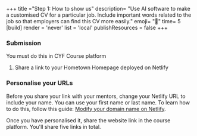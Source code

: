 +++
title ="Step 1: How to show us"
description= "Use AI software to make a customised CV for a particular job. Include important words related to the job so that employers can find this CV more easily."
emoji= "📩"
time= 5
[build]
  render = 'never'
  list = 'local'
  publishResources = false 
+++

### Submission

You must do this in CYF Course platform

1. Share a link to your Hometown Homepage deployed on Netlify

### Personalise your URLs

Before you share your link with your mentors, change your Netlify URL to include your name. You can use your first name or last name. To learn how to do this, follow this guide: [Modify your domain name on Netlify](https://www.makeuseof.com/netlify-free-domain-name-modify/).

Once you have personalised it, share the website link in the course platform. You'll share five links in total.
